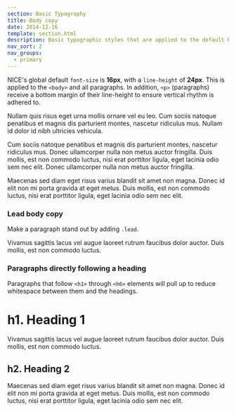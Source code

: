 ```yaml
---
section: Basic Typography
title: Body copy
date: 2014-12-16
template: section.html
description: Basic typographic styles that are applied to the default body copy of a page
nav_sort: 2
nav_groups:
  - primary
---
```


NICE's global default <code>font-size</code> is **16px**, with a <code>line-height</code> of **24px**. This is applied to the <code>&lt;body&gt;</code> and all paragraphs. In addition, <code>&lt;p&gt;</code> (paragraphs) receive a bottom margin of their line-height to ensure vertical rhythm is adhered to.

<div class="guide-example">
  <p class="example-tldr">Nullam quis risus eget urna mollis ornare vel eu leo. Cum sociis natoque penatibus et magnis dis parturient montes, nascetur ridiculus mus. Nullam id dolor id nibh ultricies vehicula.</p>
  <p class="example-ignore">Cum sociis natoque penatibus et magnis dis parturient montes, nascetur ridiculus mus. Donec ullamcorper nulla non metus auctor fringilla. Duis mollis, est non commodo luctus, nisi erat porttitor ligula, eget lacinia odio sem nec elit. Donec ullamcorper nulla non metus auctor fringilla.</p>
  <p class="example-ignore">Maecenas sed diam eget risus varius blandit sit amet non magna. Donec id elit non mi porta gravida at eget metus. Duis mollis, est non commodo luctus, nisi erat porttitor ligula, eget lacinia odio sem nec elit.</p>
</div>

### Lead body copy

Make a paragraph stand out by adding <code>.lead</code>.

<div class="guide-example">
  <p class="lead example-tldr">Vivamus sagittis lacus vel augue laoreet rutrum faucibus dolor auctor. Duis mollis, est non commodo luctus.</p>
</div>

### Paragraphs directly following a heading
Paragraphs that follow <code>&lt;h1&gt;</code> through <code>&lt;h6&gt;</code> elements will pull up to reduce whitespace between them and the headings.

<div class="guide-example">
  <h1>h1. Heading 1</h1>
  <p class="lead example-tldr">Vivamus sagittis lacus vel augue laoreet rutrum faucibus dolor auctor. Duis mollis, est non commodo luctus.</p>

  <h2>h2. Heading 2</h2>
  <p class="example-tldr">Maecenas sed diam eget risus varius blandit sit amet non magna. Donec id elit non mi porta gravida at eget metus. Duis mollis, est non commodo luctus, nisi erat porttitor ligula, eget lacinia odio sem nec elit.</p>
</div>
